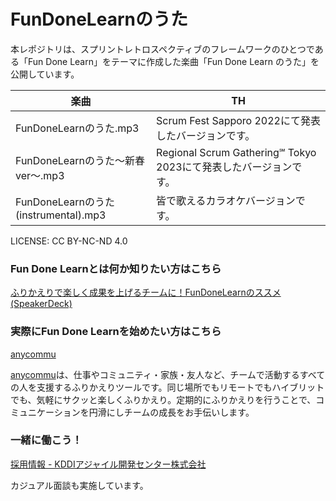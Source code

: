 # FunDoneLearnのうた

本レポジトリは、スプリントレトロスペクティブのフレームワークのひとつである「Fun Done Learn」をテーマに作成した楽曲「Fun Done Learn のうた」を公開しています。

|  楽曲  |  TH  |
| ---- | ---- |
|  FunDoneLearnのうた.mp3 |  Scrum Fest Sapporo 2022にて発表したバージョンです。  |
|  FunDoneLearnのうた〜新春ver〜.mp3  |  Regional Scrum Gathering℠ Tokyo 2023にて発表したバージョンです。 |
|  FunDoneLearnのうた(instrumental).mp3  |  皆で歌えるカラオケバージョンです。 |

LICENSE: CC BY-NC-ND 4.0

### Fun Done Learnとは何か知りたい方はこちら

[ふりかえりで楽しく成果を上げるチームに！FunDoneLearnのススメ(SpeakerDeck)
](https://speakerdeck.com/piyonakajima/hurikaeridele-sikucheng-guo-woshang-gerutimuni-fundonelearnnosusume)

### 実際にFun Done Learnを始めたい方はこちら


[anycommu](https://anycommu.web.app)

[anycommu](https://anycommu.web.app)は、仕事やコミュニティ・家族・友人など、チームで活動するすべての人を支援するふりかえりツールです。同じ場所でもリモートでもハイブリットでも、気軽にサクッと楽しくふりかえり。定期的にふりかえりを行うことで、コミュニケーションを円滑にしチームの成長をお手伝いします。

### 一緒に働こう！

[採用情報 - KDDIアジャイル開発センター株式会社](https://kddi-agile.com/recruit)

カジュアル面談も実施しています。
